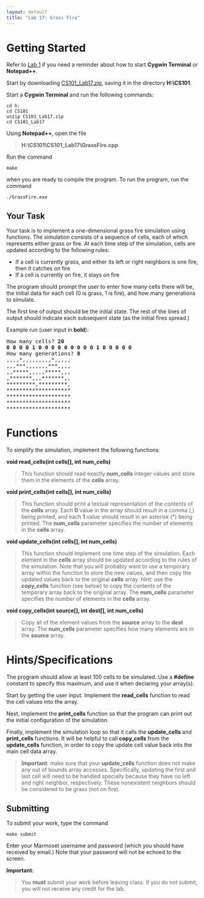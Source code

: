 ```yaml
---
layout: default
title: "Lab 17: Grass Fire"
---
```


Getting Started
===============

Refer to [Lab 1](lab01.html) if you need a reminder about how to start **Cygwin Terminal** or **Notepad++**.

Start by downloading [CS101\_Lab17.zip](src/CS101_Lab17.zip), saving it in the directory **H:\\CS101**.

Start a **Cygwin Terminal** and run the following commands:

    cd h:
    cd CS101
    unzip CS101_Lab17.zip
    cd CS101_Lab17

Using **Notepad++**, open the file

> **H:\\CS101\\CS101\_Lab17\\GrassFire.cpp**

Run the command

    make

when you are ready to compile the program. To run the program, run the command

    ./GrassFire.exe

Your Task
---------

Your task is to implement a one-dimensional grass fire simulation using functions. The simulation consists of a sequence of cells, each of which represents either grass or fire. At each time step of the simulation, cells are updated according to the following rules:

-   If a cell is currently grass, and either its left or right neighbors is one fire, then it catches on fire
-   If a cell is currently on fire, it stays on fire

The program should prompt the user to enter how many cells there will be, the initial data for each cell (0 is grass, 1 is fire), and how many generations to simulate.

The first line of output should be the initial state. The rest of the lines of output should indicate each subsequent state (as the initial fires spread.)

Example run (user input in **bold**):

<pre>
How many cells? <b>20</b>
<b>0 0 0 0 1 0 0 0 0 0 0 0 0 0 1 0 0 0 0 0</b>
How many generations? <b>8</b>
,,,,*,,,,,,,,,*,,,,,
,,,***,,,,,,,***,,,,
,,*****,,,,,*****,,,
,*******,,,*******,,
*********,*********,
********************
********************
********************
********************
</pre>

<!-- **** -->

Functions
=========

To simplify the simulation, implement the following functions:

**void read\_cells(int cells[], int num\_cells)**

> This function should read exactly **num\_cells** integer values and store them in the elements of the **cells** array.

**void print\_cells(int cells[], int num\_cells)**

> This function should print a textual representation of the contents of the **cells** array. Each **0** value in the array should result in a comma (,) being printed, and each **1** value should result in an asterisk (\*) being printed. The **num\_cells** parameter specifies the number of elements in the **cells** array.

**void update\_cells(int cells[], int num\_cells)**

> This function should implement one time step of the simulation. Each element in the **cells** array should be updated according to the rules of the simulation. Note that you will probably want to use a temporary array within the function to store the new values, and then copy the updated values back to the original **cells** array. *Hint*: use the **copy\_cells** function (see below) to copy the contents of the temporary array back to the original array. The **num\_cells** parameter specifies the number of elements in the **cells** array.

**void copy\_cells(int source[], int dest[], int num\_cells)**

> Copy all of the element values from the **source** array to the **dest** array. The **num\_cells** parameter specifies how many elements are in the **source** array.

Hints/Specifications
====================

The program should allow at least 100 cells to be simulated. Use a **\#define** constant to specify this maximum, and use it when declaring your array(s).

Start by getting the user input. Implement the **read\_cells** function to read the cell values into the array.

Next, implement the **print\_cells** function so that the program can print out the initial configuration of the simulation.

Finally, implement the simulation loop so that it calls the **update\_cells** and **print\_cells** functions. It will be helpful to call **copy\_cells** from the **update\_cells** function, in order to copy the update cell value back into the main cell data array.

> <div class="callout"> <b>Important</b>: make sure that your <b>update_cells</b> function does not make any out of bounds array accesses. Specifically, updating the first and last cell will need to be handled specially because they have no left and right neighbor, respectively. These nonexistent neighbors should be considered to be grass (not on fire). </div>

Submitting
----------

To submit your work, type the command

    make submit

Enter your Marmoset username and password (which you should have received by email.) Note that your password will not be echoed to the screen.

**Important**:

> You **must** submit your work before leaving class. If you do not submit, you will not receive any credit for the lab.
